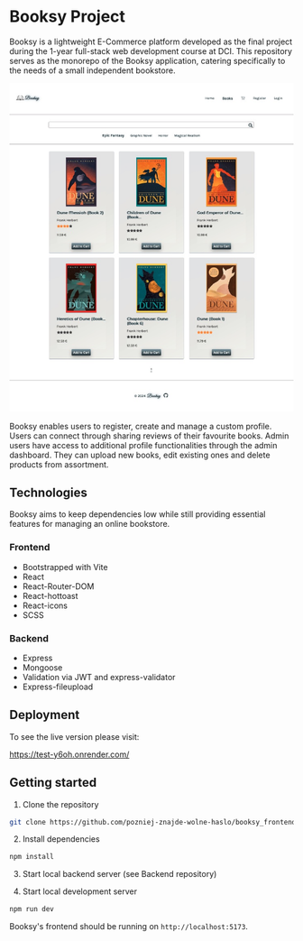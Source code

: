 # Booksy Project

Booksy is a lightweight E-Commerce platform developed as the final project during the 1-year full-stack web development course at DCI. This repository serves as the monorepo of the Booksy application, catering specifically to the needs of a small independent bookstore.

![Preview](./booksy_frontend/public/readMe_img.jpg)

Booksy enables users to register, create and manage a custom profile. Users can connect through sharing reviews of their favourite books. Admin users have access to additional profile functionalities through the admin dashboard. They can upload new books, edit existing ones and delete products from assortment.

## Technologies

Booksy aims to keep dependencies low while still providing essential features for managing an online bookstore.

### Frontend

- Bootstrapped with Vite
- React
- React-Router-DOM
- React-hottoast
- React-icons
- SCSS

### Backend

- Express
- Mongoose
- Validation via JWT and express-validator
- Express-fileupload

## Deployment

To see the live version please visit:

https://test-y6oh.onrender.com/

## Getting started

1. Clone the repository

```bash
git clone https://github.com/pozniej-znajde-wolne-haslo/booksy_frontend.git
```

2. Install dependencies

```bash
npm install
```

3. Start local backend server (see Backend repository)

4. Start local development server

```bash
npm run dev
```

Booksy's frontend should be running on `http://localhost:5173`.
